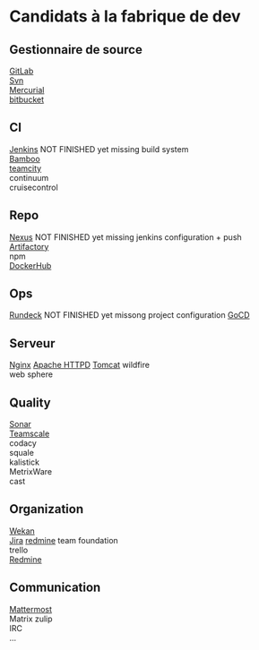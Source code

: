 Candidats à la fabrique de dev
==============================

Gestionnaire de source
----------------------
[GitLab](./gitLab.md)   
[Svn](./svn.md)  
[Mercurial](./mercurial.md)  
[bitbucket](./bitbucket.md)   


CI
-----
[Jenkins](./jenkins.md) NOT FINISHED yet missing build system    
[Bamboo](./bamboo.md)    
[teamcity](./teamcity.md)  
continuum  
cruisecontrol  

Repo
-------
[Nexus](./nexus.md) NOT FINISHED yet missing jenkins configuration + push   
[Artifactory](./artifactory.md)  
npm   
[DockerHub](./dockerhub.md)  

Ops
-----
[Rundeck](./rundeck.md)  NOT FINISHED yet missong project configuration
[GoCD](./gocd.md)  

Serveur
----------
[Nginx](./nginx.md)
[Apache HTTPD](./apache.md) 
[Tomcat](./tomcat.md)
wildfire  
web sphere  

Quality
-------
[Sonar](./sonar.md)  
[Teamscale](/teamscale.md)  
codacy  
squale  
kalistick   
MetrixWare  
cast  

Organization
------------
[Wekan](./wekan.md)  
[Jira](./jira.md)
[redmine](./redmine.md)
team foundation  
trello  
[Redmine](./redmine.md)
  

Communication
----------
[Mattermost](./mattermost.md)  
Matrix
zulip  
IRC   
...




